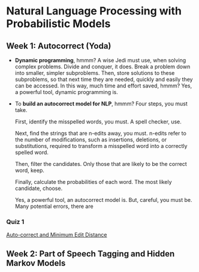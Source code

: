 # Natural Language Processing with Probabilistic Models

## Week 1: Autocorrect (Yoda)

- __Dynamic programming__, hmmm? A wise Jedi must use, when solving complex problems. Divide and conquer, it does. Break a problem down into smaller, simpler subproblems. Then, store solutions to these subproblems, so that next time they are needed, quickly and easily they can be accessed. In this way, much time and effort saved, hmmm? Yes, a powerful tool, dynamic programming is.
- To __build an autocorrect model for NLP__, hmmm? Four steps, you must take.

    First, identify the misspelled words, you must. A spell checker, use.

    Next, find the strings that are n-edits away, you must. n-edits refer to the number of modifications, such as insertions, deletions, or substitutions, required to transform a misspelled word into a correctly spelled word.

    Then, filter the candidates. Only those that are likely to be the correct word, keep.

    Finally, calculate the probabilities of each word. The most likely candidate, choose.

    Yes, a powerful tool, an autocorrect model is. But, careful, you must be. Many potential errors, there are

### __Quiz 1__

[Auto-correct and Minimum Edit Distance](../Quizes/C2W1.md)

## Week 2: Part of Speech Tagging and Hidden Markov Models
